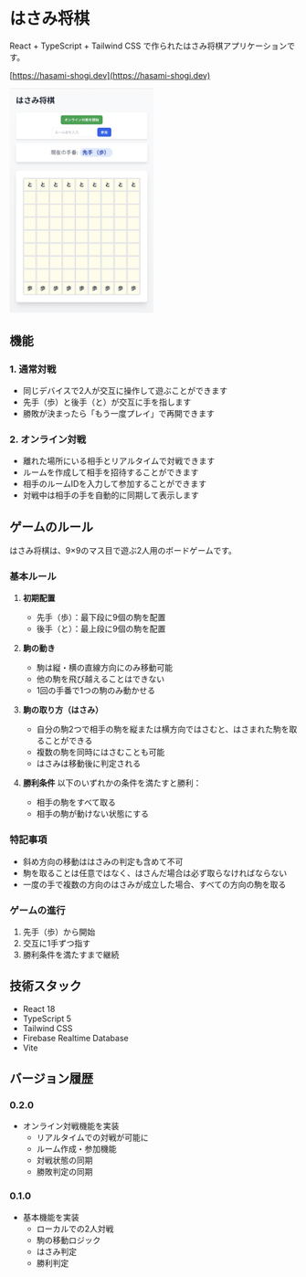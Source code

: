 # はさみ将棋
React + TypeScript + Tailwind CSS で作られたはさみ将棋アプリケーションです。

[https://hasami-shogi.dev](https://hasami-shogi.dev)

<img src="docs/screenshot2.png" width="50%">

## 機能

### 1. 通常対戦
- 同じデバイスで2人が交互に操作して遊ぶことができます
- 先手（歩）と後手（と）が交互に手を指します
- 勝敗が決まったら「もう一度プレイ」で再開できます

### 2. オンライン対戦
- 離れた場所にいる相手とリアルタイムで対戦できます
- ルームを作成して相手を招待することができます
- 相手のルームIDを入力して参加することができます
- 対戦中は相手の手を自動的に同期して表示します

## ゲームのルール

はさみ将棋は、9×9のマス目で遊ぶ2人用のボードゲームです。

### 基本ルール

1. **初期配置**
   - 先手（歩）：最下段に9個の駒を配置
   - 後手（と）：最上段に9個の駒を配置

2. **駒の動き**
   - 駒は縦・横の直線方向にのみ移動可能
   - 他の駒を飛び越えることはできない
   - 1回の手番で1つの駒のみ動かせる

3. **駒の取り方（はさみ）**
   - 自分の駒2つで相手の駒を縦または横方向ではさむと、はさまれた駒を取ることができる
   - 複数の駒を同時にはさむことも可能
   - はさみは移動後に判定される

4. **勝利条件**
   以下のいずれかの条件を満たすと勝利：
   - 相手の駒をすべて取る
   - 相手の駒が動けない状態にする

### 特記事項

- 斜め方向の移動ははさみの判定も含めて不可
- 駒を取ることは任意ではなく、はさんだ場合は必ず取らなければならない
- 一度の手で複数の方向のはさみが成立した場合、すべての方向の駒を取る

### ゲームの進行

1. 先手（歩）から開始
2. 交互に1手ずつ指す
3. 勝利条件を満たすまで継続

## 技術スタック

- React 18
- TypeScript 5
- Tailwind CSS
- Firebase Realtime Database
- Vite

## バージョン履歴

### 0.2.0
- オンライン対戦機能を実装
  - リアルタイムでの対戦が可能に
  - ルーム作成・参加機能
  - 対戦状態の同期
  - 勝敗判定の同期

### 0.1.0
- 基本機能を実装
  - ローカルでの2人対戦
  - 駒の移動ロジック
  - はさみ判定
  - 勝利判定
